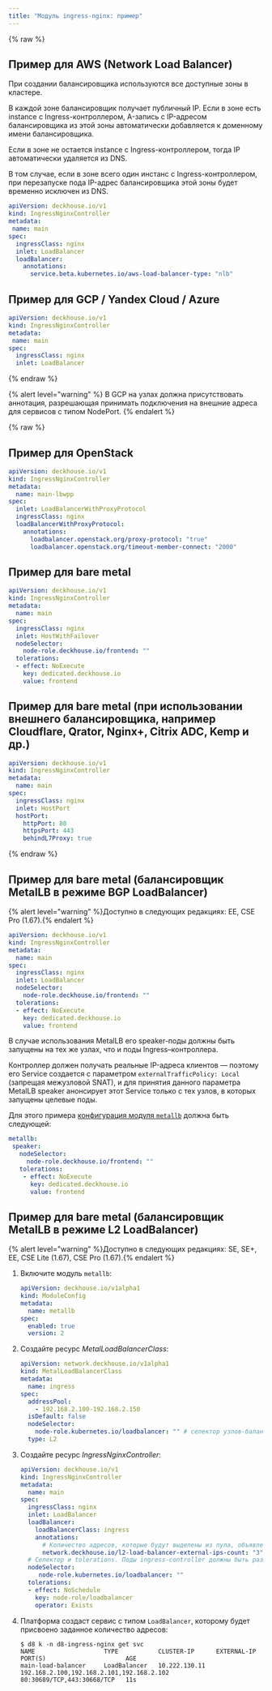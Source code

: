 ```yaml
---
title: "Модуль ingress-nginx: пример"
---
```


{% raw %}

## Пример для AWS (Network Load Balancer)

При создании балансировщика используются все доступные зоны в кластере.

В каждой зоне балансировщик получает публичный IP. Если в зоне есть instance с Ingress-контроллером, A-запись с IP-адресом балансировщика из этой зоны автоматически добавляется к доменному имени балансировщика.

Если в зоне не остается instance с Ingress-контроллером, тогда IP автоматически удаляется из DNS.

В том случае, если в зоне всего один инстанс с Ingress-контроллером, при перезапуске пода IP-адрес балансировщика этой зоны будет временно исключен из DNS.

```yaml
apiVersion: deckhouse.io/v1
kind: IngressNginxController
metadata:
 name: main
spec:
  ingressClass: nginx
  inlet: LoadBalancer
  loadBalancer:
    annotations:
      service.beta.kubernetes.io/aws-load-balancer-type: "nlb"
```

## Пример для GCP / Yandex Cloud / Azure

```yaml
apiVersion: deckhouse.io/v1
kind: IngressNginxController
metadata:
 name: main
spec:
  ingressClass: nginx
  inlet: LoadBalancer
```

{% endraw %}

{% alert level="warning" %}
В GCP на узлах должна присутствовать аннотация, разрешающая принимать подключения на внешние адреса для сервисов с типом NodePort.
{% endalert %}

{% raw %}

## Пример для OpenStack

```yaml
apiVersion: deckhouse.io/v1
kind: IngressNginxController
metadata:
  name: main-lbwpp
spec:
  inlet: LoadBalancerWithProxyProtocol
  ingressClass: nginx
  loadBalancerWithProxyProtocol:
    annotations:
      loadbalancer.openstack.org/proxy-protocol: "true"
      loadbalancer.openstack.org/timeout-member-connect: "2000"
```

## Пример для bare metal

```yaml
apiVersion: deckhouse.io/v1
kind: IngressNginxController
metadata:
  name: main
spec:
  ingressClass: nginx
  inlet: HostWithFailover
  nodeSelector:
    node-role.deckhouse.io/frontend: ""
  tolerations:
  - effect: NoExecute
    key: dedicated.deckhouse.io
    value: frontend
```

## Пример для bare metal (при использовании внешнего балансировщика, например Cloudflare, Qrator, Nginx+, Citrix ADC, Kemp и др.)

```yaml
apiVersion: deckhouse.io/v1
kind: IngressNginxController
metadata:
  name: main
spec:
  ingressClass: nginx
  inlet: HostPort
  hostPort:
    httpPort: 80
    httpsPort: 443
    behindL7Proxy: true
```

{% endraw %}

## Пример для bare metal (балансировщик MetalLB в режиме BGP LoadBalancer)

{% alert level="warning" %}Доступно в следующих редакциях: EE, CSE Pro (1.67).{% endalert %}

```yaml
apiVersion: deckhouse.io/v1
kind: IngressNginxController
metadata:
  name: main
spec:
  ingressClass: nginx
  inlet: LoadBalancer
  nodeSelector:
    node-role.deckhouse.io/frontend: ""
  tolerations:
  - effect: NoExecute
    key: dedicated.deckhouse.io
    value: frontend
```

В случае использования MetalLB его speaker-поды должны быть запущены на тех же узлах, что и поды Ingress–контроллера.

Контроллер должен получать реальные IP-адреса клиентов — поэтому его Service создается с параметром `externalTrafficPolicy: Local` (запрещая межузловой SNAT), и для принятия данного параметра MetalLB speaker анонсирует этот Service только с тех узлов, в которых запущены целевые поды.

Для этого примера [конфигурация модуля `metallb`](../metallb/configuration.html) должна быть следующей:

```yaml
metallb:
 speaker:
   nodeSelector:
     node-role.deckhouse.io/frontend: ""
   tolerations:
    - effect: NoExecute
      key: dedicated.deckhouse.io
      value: frontend
```

## Пример для bare metal (балансировщик MetalLB в режиме L2 LoadBalancer)

{% alert level="warning" %}Доступно в следующих редакциях: SE, SE+, EE, CSE Lite (1.67), CSE Pro (1.67).{% endalert %}

1. Включите модуль `metallb`:

   ```yaml
   apiVersion: deckhouse.io/v1alpha1
   kind: ModuleConfig
   metadata:
     name: metallb
   spec:
     enabled: true
     version: 2
   ```

1. Создайте ресурс _MetalLoadBalancerClass_:

   ```yaml
   apiVersion: network.deckhouse.io/v1alpha1
   kind: MetalLoadBalancerClass
   metadata:
     name: ingress
   spec:
     addressPool:
       - 192.168.2.100-192.168.2.150
     isDefault: false
     nodeSelector:
       node-role.kubernetes.io/loadbalancer: "" # селектор узлов-балансировщиков
     type: L2
   ```

1. Создайте ресурс _IngressNginxController_:

   ```yaml
   apiVersion: deckhouse.io/v1
   kind: IngressNginxController
   metadata:
     name: main
   spec:
     ingressClass: nginx
     inlet: LoadBalancer
     loadBalancer:
       loadBalancerClass: ingress
       annotations:
         # Количество адресов, которые будут выделены из пула, объявленного в MetalLoadBalancerClass.
         network.deckhouse.io/l2-load-balancer-external-ips-count: "3"
     # Селектор и tolerations. Поды ingress-controller должны быть размещены на тех же узлах, что и поды MetalLB speaker.
     nodeSelector:
        node-role.kubernetes.io/loadbalancer: ""
     tolerations:
     - effect: NoSchedule
       key: node-role/loadbalancer
       operator: Exists
   ```

1. Платформа создаст сервис с типом `LoadBalancer`, которому будет присвоено заданное количество адресов:

   ```shell
   $ d8 k -n d8-ingress-nginx get svc
   NAME                   TYPE           CLUSTER-IP      EXTERNAL-IP                                 PORT(S)                      AGE
   main-load-balancer     LoadBalancer   10.222.130.11   192.168.2.100,192.168.2.101,192.168.2.102   80:30689/TCP,443:30668/TCP   11s
   ```

